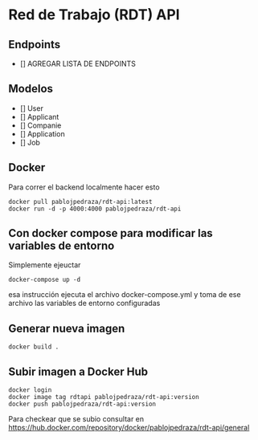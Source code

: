 # Red de Trabajo (RDT) API

## Endpoints

- [] AGREGAR LISTA DE ENDPOINTS

## Modelos

- [] User
- [] Applicant
- [] Companie
- [] Application
- [] Job

## Docker

Para correr el backend localmente hacer esto

```
docker pull pablojpedraza/rdt-api:latest
docker run -d -p 4000:4000 pablojpedraza/rdt-api
```

## Con docker compose para modificar las variables de entorno

Simplemente ejeuctar

```
docker-compose up -d
```

esa instrucción ejecuta el archivo docker-compose.yml y toma de ese archivo las variables de entorno configuradas

## Generar nueva imagen

```
docker build .
```

## Subir imagen a Docker Hub

```
docker login
docker image tag rdtapi pablojpedraza/rdt-api:version
docker push pablojpedraza/rdt-api:version
```

Para checkear que se subio consultar en https://hub.docker.com/repository/docker/pablojpedraza/rdt-api/general
